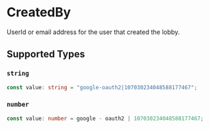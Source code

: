 # CreatedBy

UserId or email address for the user that created the lobby.


## Supported Types

### `string`

```typescript
const value: string = "google-oauth2|107030234048588177467";
```

### `number`

```typescript
const value: number = google - oauth2 | 107030234048588177467;
```

